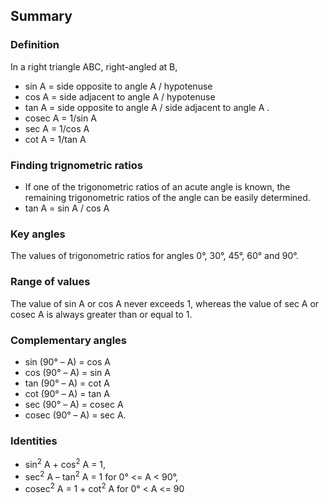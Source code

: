 ## Summary

### Definition
In a right triangle ABC, right-angled at B, 
* sin A = side opposite to angle A / hypotenuse 
* cos A = side adjacent to angle A / hypotenuse
* tan A = side opposite to angle A / side adjacent to angle A .
* cosec A = 1/sin A  
* sec A = 1/cos A 
* cot A = 1/tan A


### Finding trignometric ratios
* If one of the trigonometric ratios of an acute angle is known, the remaining trigonometric ratios of the angle can be easily determined.
* tan A = sin A / cos A 

### Key angles
The values of trigonometric ratios for angles 0°, 30°, 45°, 60° and 90°.

### Range of values
The value of sin A or cos A never exceeds 1, whereas the value of sec A or cosec A is always greater than or equal to 1.

### Complementary angles
* sin (90° – A) = cos A
* cos (90° – A) = sin A
* tan (90° – A) = cot A
* cot (90° – A) = tan A
* sec (90° – A) = cosec A
* cosec (90° – A) = sec A.

### Identities
* sin<sup>2</sup> A + cos<sup>2</sup> A = 1,
* sec<sup>2</sup> A – tan<sup>2</sup> A = 1 for 0° <= A < 90°,
* cosec<sup>2</sup> A = 1 + cot<sup>2</sup> A for 0° < A <= 90
